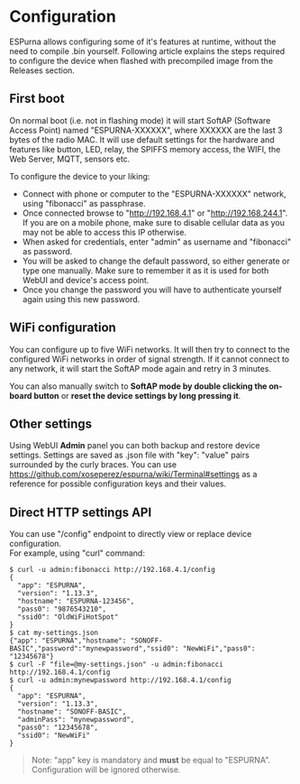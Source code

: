 # Configuration

ESPurna allows configuring some of it's features at runtime, without the need to compile .bin yourself. Following article explains the steps required to configure the device when flashed with precompiled image from the Releases section.

## First boot

On normal boot (i.e. not in flashing mode) it will start SoftAP (Software Access Point) named "ESPURNA-XXXXXX", where XXXXXX are the last 3 bytes of the radio MAC. It will use default settings for the hardware and features like button, LED, relay, the SPIFFS memory access, the WIFI, the Web Server, MQTT, sensors etc.

To configure the device to your liking: 

* Connect with phone or computer to the "ESPURNA-XXXXXX" network, using "fibonacci" as passphrase.
* Once connected browse to "http://192.168.4.1" or "http://192.168.244.1". If you are on a mobile phone, make sure to disable cellular data as you may not be able to access this IP otherwise.
* When asked for credentials, enter "admin" as username and "fibonacci" as password.
* You will be asked to change the default password, so either generate or type one manually. Make sure to remember it as it is used for both WebUI and device's access point.
* Once you change the password you will have to authenticate yourself again using this new password.

## WiFi configuration

You can configure up to five WiFi networks. It will then try to connect to the configured WiFi networks in order of signal strength. If it cannot connect to any network, it will start the SoftAP mode again and retry in 3 minutes.  

You can also manually switch to **SoftAP mode by double clicking the on-board button** or **reset the device settings by long pressing it**.

## Other settings

Using WebUI **Admin** panel you can both backup and restore device settings. Settings are saved as .json file with "key": "value" pairs surrounded by the curly braces. You can use https://github.com/xoseperez/espurna/wiki/Terminal#settings as a reference for possible configuration keys and their values.

## Direct HTTP settings API

You can use "/config" endpoint to directly view or replace device configuration.  
For example, using "curl" command:

```
$ curl -u admin:fibonacci http://192.168.4.1/config
{
  "app": "ESPURNA",
  "version": "1.13.3",
  "hostname": "ESPURNA-123456",
  "pass0": "9876543210",
  "ssid0": "OldWiFiHotSpot"
}
$ cat my-settings.json
{"app": "ESPURNA","hostname": "SONOFF-BASIC","password":"mynewpassword","ssid0": "NewWiFi","pass0": "12345678"}
$ curl -F "file=@my-settings.json" -u admin:fibonacci http://192.168.4.1/config
$ curl -u admin:mynewpassword http://192.168.4.1/config
{
  "app": "ESPURNA",
  "version": "1.13.3",
  "hostname": "SONOFF-BASIC",
  "adminPass": "mynewpassword",
  "pass0": "12345678",
  "ssid0": "NewWiFi"
}
```
> Note: "app" key is mandatory and **must** be equal to "ESPURNA". Configuration will be ignored otherwise.